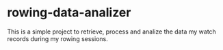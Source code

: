 # rowing-data-analizer

This is a simple project to retrieve, process and analize the data my watch records during my rowing sessions.
